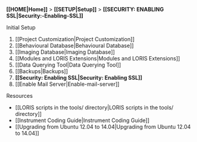 **[[HOME|Home]]** > **[[SETUP|Setup]]** > **[[SECURITY: ENABLING SSL|Security:-Enabling-SSL]]**

Initial Setup

1. [[Project Customization|Project Customization]]
2. [[Behavioural Database|Behavioural Database]]
3. [[Imaging Database|Imaging Database]]
4. [[Modules and LORIS Extensions|Modules and LORIS Extensions]]
5. [[Data Querying Tool|Data Querying Tool]]
6. [[Backups|Backups]]
7. **[[Security: Enabling SSL|Security: Enabling SSL]]**
8. [[Enable Mail Server|Enable-mail-server]]

Resources

- [[LORIS scripts in the tools/ directory|LORIS scripts in the tools/ directory]]
- [[Instrument Coding Guide|Instrument Coding Guide]]
- [[Upgrading from Ubuntu 12.04 to 14.04|Upgrading from Ubuntu 12.04 to 14.04]]